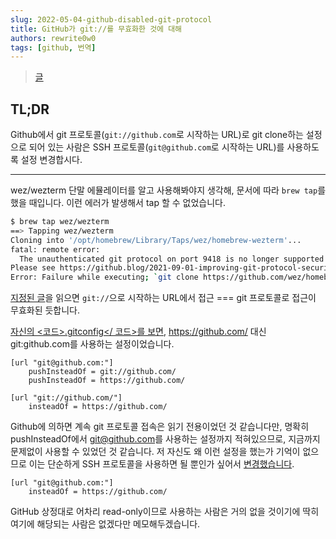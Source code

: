 ```yaml
---
slug: 2022-05-04-github-disabled-git-protocol
title: GitHub가 git://를 무효화한 것에 대해
authors: rewrite0w0
tags: [github, 번역]
---
```


> [글](https://blog.web-apps.tech/github-disabled-git-protocol/)

## TL;DR

Github에서 git 프로토콜(`git://github.com`로 시작하는 URL)로 git clone하는 설정으로 되어 있는 사람은 SSH 프로토콜(`git@github.com`로 시작하는 URL)를 사용하도록 설정 변경합시다.

---

wez/wezterm 단말 에뮬레이터를 알고 사용해봐야지 생각해, 문서에 따라 `brew tap`를 했을 때입니다. 이런 에러가 발생해서 tap 할 수 없었습니다.

```bash
$ brew tap wez/wezterm
==> Tapping wez/wezterm
Cloning into '/opt/homebrew/Library/Taps/wez/homebrew-wezterm'...
fatal: remote error:
  The unauthenticated git protocol on port 9418 is no longer supported.
Please see https://github.blog/2021-09-01-improving-git-protocol-security-github/ for more information.
Error: Failure while executing; `git clone https://github.com/wez/homebrew-wezterm /opt/homebrew/Library/Taps/wez/homebrew-wezterm --origin=origin --template=` exited with 128.
```

[지정된 글](https://github.blog/2021-09-01-improving-git-protocol-security-github/)을 읽으면 `git://`으로 시작하는 URL에서 접근 === git 프로토콜로 접근이 무효화된 듯합니다.

[자신의 <코드>.gitconfig</ 코드>를 보면](https://github.com/nasa9084/dotfiles/blob/2aa844041a6ec45ae08d73ba850ecedb68e0eb89/.gitconfig), https://github.com/ 대신 git:github.com를 사용하는 설정이었습니다.

```git
[url "git@github.com:"]
	pushInsteadOf = git://github.com/
	pushInsteadOf = https://github.com/

[url "git://github.com/"]
	insteadOf = https://github.com/
```

Github에 의하면 계속 git 프로토콜 접속은 읽기 전용이었던 것 같습니다만, 명확히 pushInsteadOf에서 [git@github.com](git@github.com)를 사용하는 설정까지 적혀있으므로, 지금까지 문제없이 사용할 수 있었던 것 같습니다. 저 자신도 왜 이런 설정을 했는가 기억이 없으므로 이는 단순하게 SSH 프로토콜을 사용하면 될 뿐인가 싶어서 [변경했습니다](https://github.com/nasa9084/dotfiles/blob/a55ab8c0d44bbda1d9fff398ac3e3a69a79be274/.gitconfig).

```git
[url "git@github.com:"]
	insteadOf = https://github.com/
```

GitHub 상정대로 어차리 read-only이므로 사용하는 사람은 거의 없을 것이기에 딱히 여기에 해당되는 사람은 없겠다만 메모해두겠습니다.
